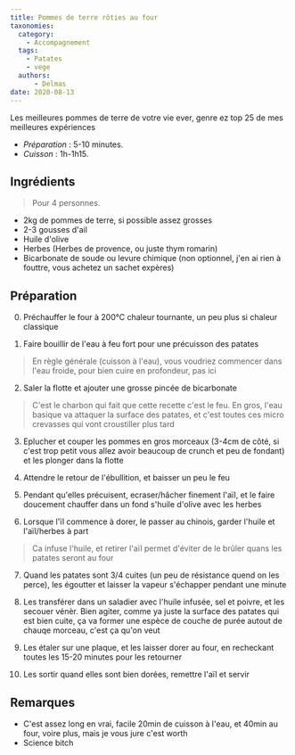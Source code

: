 ```yaml
---
title: Pommes de terre rôties au four
taxonomies:
  category:
    - Accompagnement
  tags:
    - Patates
    - vege
  authors:
      - Delmas
date: 2020-08-13
---
```

Les meilleures pommes de terre de votre vie ever, genre ez top 25 de mes meilleures expériences

- *Préparation* : 5-10 minutes.
- *Cuisson* : 1h-1h15.

## Ingrédients
> Pour 4 personnes.

  - 2kg de pommes de terre, si possible assez grosses
  - 2-3 gousses d'ail
  - Huile d'olive
  - Herbes (Herbes de provence, ou juste thym romarin)
  - Bicarbonate de soude ou levure chimique (non optionnel, j'en ai rien à fouttre, vous achetez un sachet expères)

## Préparation
  0. Préchauffer le four à 200°C chaleur tournante, un peu plus si chaleur classique
  
  1. Faire bouillir de l'eau à feu fort pour une précuisson des patates
  > En règle générale (cuisson à l'eau), vous voudriez commencer dans l'eau froide, pour bien cuire en profondeur, pas ici
  
  2. Saler la flotte et ajouter une grosse pincée de bicarbonate
  > C'est le charbon qui fait que cette recette c'est le feu.
  > En gros, l'eau basique va attaquer la surface des patates, et c'est toutes ces micro crevasses qui vont croustiller plus tard
  
  3. Eplucher et couper les pommes en gros morceaux (3-4cm de côté, si c'est trop petit vous allez avoir beaucoup de crunch et peu de fondant) et les plonger dans la flotte

  4. Attendre le retour de l'ébullition, et baisser un peu le feu
  
  5. Pendant qu'elles précuisent, ecraser/hâcher finement l'aïl, et le faire doucement chauffer dans un fond s'huile d'olive avec les herbes
  
  6. Lorsque l'ïl commence à dorer, le passer au chinois, garder l'huile et l'aïl/herbes à part
  > Ca infuse l'huile, et retirer l'aïl permet d'éviter de le brûler quans les patates seront au four
  
  7. Quand les patates sont 3/4 cuites (un peu de résistance quend on les perce), les égoutter et laisser la vapeur s'échapper pendant une minute
  
  8. Les transférer dans un saladier avec l'huile infusée, sel et poivre, et les secouer vénèr. Bien agiter, comme ya juste la surface des patates qui est bien cuite, ça va former une espèce de couche de purée autout de chauqe morceau, c'est ça qu'on veut
  
  9. Les étaler sur une plaque, et les laisser dorer au four, en recheckant toutes les 15-20 minutes pour les retourner
  
  10. Les sortir quand elles sont bien dorées, remettre l'aïl et servir
  
  


## Remarques
  - C'est assez long en vrai, facile 20min de cuisson à l'eau, et 40min au four, voire plus, mais je vous jure c'est worth
  - Science bitch
  
  
